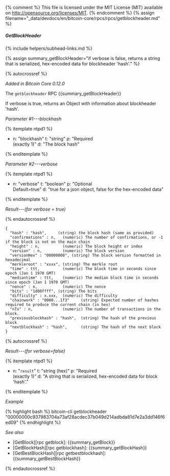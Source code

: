 {% comment %}
This file is licensed under the MIT License (MIT) available on
http://opensource.org/licenses/MIT.
{% endcomment %}
{% assign filename="_data/devdocs/en/bitcoin-core/rpcs/rpcs/getblockheader.md" %}

##### GetBlockHeader
{% include helpers/subhead-links.md %}

{% assign summary_getBlockHeader="if verbose is false, returns a string that is serialized, hex-encoded data for blockheader 'hash'." %}

{% autocrossref %}

*Added in Bitcoin Core 0.12.0*

The `getblockheader` RPC {{summary_getBlockHeader}}

If verbose is true, returns an Object with information about blockheader 'hash'.

*Parameter #1---blockhash*

{% itemplate ntpd1 %}
- n: "blockhash"
  t: "string"
  p: "Required<br>(exactly 1)"
  d: "The block hash"

{% enditemplate %}

*Parameter #2---verbose*

{% itemplate ntpd1 %}
- n: "verbose"
  t: "boolean"
  p: "Optional<br>Default=true"
  d: "true for a json object, false for the hex-encoded data"

{% enditemplate %}

*Result---(for verbose = true)*

{% endautocrossref %}

    {
      "hash" : "hash",     (string) the block hash (same as provided)
      "confirmations" : n,   (numeric) The number of confirmations, or -1 if the block is not on the main chain
      "height" : n,          (numeric) The block height or index
      "version" : n,         (numeric) The block version
      "versionHex" : "00000000", (string) The block version formatted in hexadecimal
      "merkleroot" : "xxxx", (string) The merkle root
      "time" : ttt,          (numeric) The block time in seconds since epoch (Jan 1 1970 GMT)
      "mediantime" : ttt,    (numeric) The median block time in seconds since epoch (Jan 1 1970 GMT)
      "nonce" : n,           (numeric) The nonce
      "bits" : "1d00ffff", (string) The bits
      "difficulty" : x.xxx,  (numeric) The difficulty
      "chainwork" : "0000...1f3"     (string) Expected number of hashes required to produce the current chain (in hex)
      "nTx" : n,             (numeric) The number of transactions in the block.
      "previousblockhash" : "hash",  (string) The hash of the previous block
      "nextblockhash" : "hash",      (string) The hash of the next block
    }

{% autocrossref %}

*Result---(for verbose=false)*

{% itemplate ntpd1 %}
- n: "`result`"
  t: "string (hex)"
  p: "Required<br>(exactly 1)"
  d: "A string that is serialized, hex-encoded data for block 'hash'."

{% enditemplate %}

*Example*

{% highlight bash %}
bitcoin-cli getblockheader "00000000c937983704a73af28acdec37b049d214adbda81d7e2a3dd146f6ed09"
{% endhighlight %}

*See also*

* [GetBlock][rpc getblock]: {{summary_getBlock}}
* [GetBlockHash][rpc getblockhash]: {{summary_getBlockHash}}
* [GetBestBlockHash][rpc getbestblockhash]: {{summary_getBestBlockHash}}

{% endautocrossref %}
